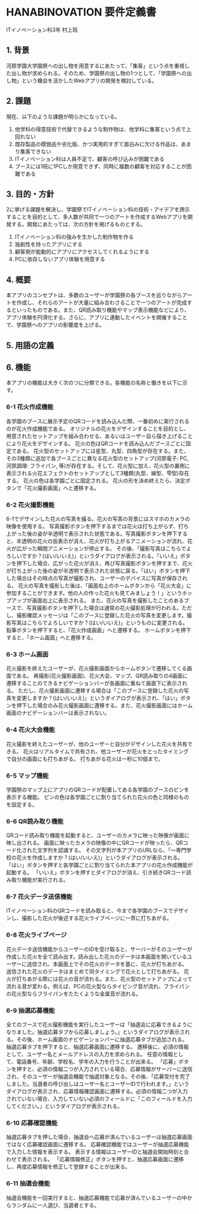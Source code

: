 # HANABINOVATION 要件定義書
ITイノベーション科3年 村上班
## 1. 背景
河原学園大学園祭への出し物を用意するにあたって、「集客」という点を重視した出し物が求められる。そのため、学園祭の出し物の1つとして、「学園祭への出し物」という機会を活かしたWebアプリの開発を検討している。

## 2. 課題
現在、以下のような課題が明らかになっている。
1. 他学科の得意技術で代替できるような制作物は、他学科に集客という点で上回れない
2. 既存製品の模倣品や劣化版、かつ実用的すぎて面白みに欠ける作品は、あまり集客できない
3. ITイノベーション科は人員不足で、顧客の呼び込みが困難である
4. ブースには1班に1PCしか用意できず、同時に複数の顧客を対応することが困難である

## 3. 目的・方針
2に挙げる課題を解決し、学園祭でITイノベーション科の技術・アイデアを誇示することを目的として、多人数が共同で一つのアートを作成するWebアプリを開発する。開発にあたっては、次の方針を掲げるものとする。

1. ITイノベーション科の強みを生かした制作物を作る
2. 独創性を持ったアプリにする
3. 顧客側が能動的にアプリにアクセスしてくれるようにする
4. PCに依存しないアプリ体験を用意する

## 4. 概要
本アプリのコンセプトは、多数のユーザーが学園祭の各ブースを巡りながらアートを作成し、それらのアートが大量に組み合わさることで一つのアートが完成するといったものである。また、QR読み取り機能やマップ表示機能などにより、アプリ体験を円滑化する。さらに、アプリに連動したイベントを開催することで、学園祭へのアプリの影響度を上げる。

## 5. 用語の定義

## 6. 機能
本アプリの機能は大きく次のつに分類できる。各機能の名称と働きを以下に示す。

### 6-1 花火作成機能
各学園のブースに展示予定のQRコードを読み込んだ際、一番初めに実行されるのが花火作成機能である。
オリジナルの花火をデザインすることを目的とし、用意されたセットアップを組み合わせる、あるいはユーザー自ら描き上げることにより花火をデザインする。
花火の色はQRコードを読み込んだブースごとに固定である。
花火型のセットアップには星型、丸型、四角型が存在する。また、その3種類に追加で各ブースごとに異なる花火型のセットアップ(河原電子: PC, 河原調理: フライパン, 等)が存在する。そして、花火型に加え、花火型の裏側に表示される火花エフェクトのセットアップとして3種類(丸型、線型、雫型)存在する。
花火の色は各学園ごとに固定される。
花火の形を決め終えたら、決定ボタンで「花火撮影画面」へと遷移する。

### 6-2 花火撮影機能
6-1でデザインした花火の写真を撮る。花火の写真の背景にはスマホのカメラの映像を使用する。
写真撮影ボタンを押下するまでは花火は打ち上がらず、打ち上がった後の姿が半透明で表示された状態である。写真撮影ボタンを押下すると、半透明の花火の仮表示が消え、花火が打ち上がるアニメーションが流れ、花火が広がった瞬間アニメーションが停止する。
その後、「撮影写真はこちらでよろしいですか？(はい/いいえ)」というダイアログが表示される。「いいえ」ボタンを押下した場合、広がった花火が消え、再び写真撮影ボタンを押すまで、花火が打ち上がった後の姿が半透明で表示された状態に戻る。「はい」ボタンを押下した場合はその時点の写真が撮影され、ユーザーのデバイスに写真が保存される。
花火の写真を撮影した後は、「画面右上のホームボタンから「花火大会」に参加することができます。他の人の作った花火も見てみましょう！」というホップアップが画面右上に表示される。
また、花火の写真を撮影したことのあるブースで、写真撮影ボタンを押下した場合は通常の花火撮影処理が行われる。ただし、撮影確認メッセージは「このブースに登録した花火の写真を変更します。撮影写真はこちらでよろしいですか？(はい/いいえ)」というものに変更される。
鉛筆ボタンを押下すると、「花火作成画面」へと遷移する。
ホームボタンを押下すると、「ホーム画面」へと遷移する。

### 6-3 ホーム画面
花火撮影を終えたユーザーが、花火撮影画面からホームボタンで遷移してくる画面である。
再撮影(花火撮影画面)、花火大会、マップ、QR読み取りの4画面に遷移することのできるナビゲーションバーが各画面に重ねて画面下に表示される。
ただし、花火撮影画面に遷移する場合は「このブースに登録した花火の写真を変更しますか？(はい/いいえ)」というダイアログが表示され、「はい」ボタンを押下した場合のみ花火撮影画面に遷移する。また、花火撮影画面にはホーム画面のナビゲーションバーは表示されない。

### 6-4 花火大会機能
花火撮影を終えたユーザーが、他のユーザーと自分がデザインした花火を共有できる。
花火はリアルタイムで共有され、他ユーザーが花火をとったタイミングで自分の画面にも打ちあがる。
打ちあがる花火は一秒に10個まで。

### 6-5 マップ機能
学園祭のマップ上にアプリのQRコードが配置してある各学園のブースのピンを表示する機能。
ピンの色は各学園ごとに割り当てられた花火の色と同様のものを設定する。

### 6-6 QR読み取り機能
QRコード読み取り機能を起動すると、ユーザーのカメラに映った映像が画面に映し出される。
画面に映ったカメラの映像の中にQRコードが映ったら、QRコード化された文字列を認識する。
その文字列が本アプリのURLなら、「～専門学校の花火を作成しますか？(はい/いいえ)」というダイアログが表示される。
「はい」ボタンを押すと各学園ごとに割り当てられた本アプリの花火作成機能が起動する。
「いいえ」ボタンを押すとダイアログが消え、引き続きQRコード読み取り機能が実行される。

### 6-7 花火データ送信機能
ITイノベーション科のQRコードを読み取ると、今まで各学園のブースでデザインし、撮影した花火が後述する花火ライブページに一斉に打ちあがる。

### 6-8 花火ライブページ
花火データ送信機能からユーザーのIDを受け取ると、サーバーがそのユーザーが作成した花火を全て読み出す。読み出した花火のデータは本画面を開いているユーザーに送信され、本画面上でその花火のデータを基に、花火が打ちあがる。
送信された花火のデータはまとめて同タイミングで花火として打ちあがる。
花火が打ちあがる際には花火の音が流れる。また、花火型のセットアップによって流れる音が変わる。例えば、PCの花火型ならタイピング音が流れ、フライパンの花火型ならフライパンをたたくような金属音が流れる。

### 6-9 抽選応募機能
全てのブースで花火撮影機能を実行したユーザーは「抽選会に応募できるようになりました。抽選応募タブから応募しましょう。」というダイアログが表示される。その後、ホーム画面のナビゲーションバーに抽選応募タブが追加される。
抽選応募タブを押下すると、抽選応募画面に遷移する。
遷移後に、必須の情報として、ユーザー名とメールアドレスの入力を求められる。
任意の情報として、電話番号、年齢、学校名、学年の入力を行うことが出来る。
「応募」ボタンを押すと、必須の情報二つが入力されている場合、応募情報がサーバーに送信され、そのユーザーが抽選会機能で抽選対象となる。その後、「応募受付を完了しました。当選者の呼び出しはユーザー名とユーザーIDで行われます。」というダイアログが表示され、応募情報確認画面に遷移する。必須の情報二つが入力されていない場合、入力していない必須のフィールドに「このフィールドを入力してください。」というダイアログが表示される。

### 6-10 応募確認機能
抽選応募タブを押した場合、抽選会へ応募が済んでいるユーザーは抽選応募画面ではなく応募確認画面に遷移する。
応募確認機能ではユーザーが抽選応募機能で入力した情報を表示する。
表示する情報はユーザーIDと抽選会開始時刻と合わせて表示される。
「応募情報修正」ボタンを押すと、抽選応募画面に遷移し、再度応募情報を修正して登録することが出来る。

### 6-11 抽選会機能
抽選会機能を一回実行すると、抽選応募機能で応募が済んでいるユーザーの中からランダムに一人選び、当選者とする。